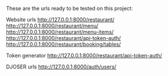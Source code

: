 These are the urls ready to be tested on this project:

Website urls
http://127.0.0.1:8000/restaurant/
http://127.0.0.1:8000/restaurant/menu/
http://127.0.0.1:8000/restaurant/menu-items/
http://127.0.0.1:8000/restaurant/api-token-auth/
http://127.0.0.1:8000/restaurant/booking/tables/ 

Token generator
http://127.0.0.1:8000/restaurant/api-token-auth/

DJOSER urls
http://127.0.0.1:8000/auth/users/
